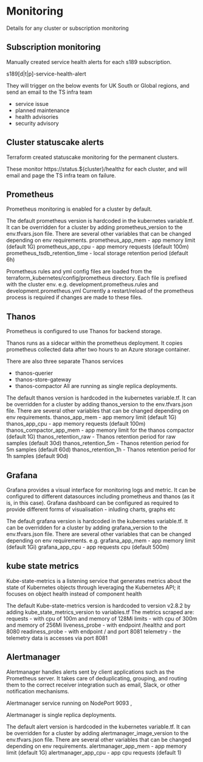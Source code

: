 # Monitoring

Details for any cluster or subscription monitoring

## Subscription monitoring

Manually created service health alerts for each s189 subscription.

s189[d|t|p]-service-health-alert

They will trigger on the below events for UK South or Global regions, and send an email to the TS infra team
- service issue
- planned maintenance
- health advisories
- security advisory

## Cluster statuscake alerts

Terraform created statuscake monitoring for the permanent clusters.

These monitor https://status.${cluster}/healthz for each cluster,
and will email and page the TS infra team on failure.

## Prometheus

Prometheus monitoring is enabled for a cluster by default.

The default prometheus version is hardcoded in the kubernetes variable.tf. It can be overridden for a cluster by adding prometheus_version to the env.tfvars.json file.
There are several other variables that can be changed depending on env requirements.
prometheus_app_mem - app memory limit (default 1G)
prometheus_app_cpu - app memory requests (default 100m)
prometheus_tsdb_retention_time - local storage retention period (default 6h)

Prometheus rules and yml config files are loaded from the terraform_kubernetes/config/prometheus directory. Each file is prefixed with the cluster env.
e.g. development.prometheus.rules and development.prometheus.yml
Currently a restart/reload of the prometheus process is required if changes are made to these files.

## Thanos

Prometheus is configured to use Thanos for backend storage.

Thanos runs as a sidecar within the prometheus deployment.
It copies prometheus collected data after two hours to an Azure storage container.

There are also three separate Thanos services
- thanos-querier
- thanos-store-gateway
- thanos-compactor
All are running as single replica deployments.

The default thanos version is hardcoded in the kubernetes variable.tf. It can be overridden for a cluster by adding thanos_version to the env.tfvars.json file.
There are several other variables that can be changed depending on env requirements.
thanos_app_mem - app memory limit (default 1G)
thanos_app_cpu - app memory requests (default 100m)
thanos_compactor_app_mem - app memory limit for the thanos compactor (default 1G)
thanos_retention_raw - Thanos retention period for raw samples (default 30d)
thanos_retention_5m - Thanos retention period for 5m samples (default 60d)
thanos_retention_1h - Thanos retention period for 1h samples (default 90d)


## Grafana

Grafana provides a visual interface for monitoring logs and metric.
It can be configured to different datasources including prometheus and thanos (as it is, in this case).
Grafana dashboard can be configured as required to provide different forms of visualisation - inluding charts, graphs etc

The default grafana version is hardcoded in the kubernetes variable.tf. It can be overridden for a cluster by adding grafana_version to the env.tfvars.json file.
There are several other variables that can be changed depending on env requirements. e.g.
grafana_app_mem - app memory limit (default 1Gi)
grafana_app_cpu - app requests cpu (default 500m)

## kube state metrics
Kube-state-metrics is a listening service that generates metrics about the state of Kubernetes objects through leveraging the Kubernetes API; it focuses on object health instead of component health

The default Kube-state-metrics version is hardcoded to version v2.8.2 by adding kube_state_metrics_version to variables.tf
The metrics scraped are:
requests -  with  cpu   of  100m and memory of 128Mi
limits - with cpu  of  300m and memory of 256Mi
liveness_probe - with endpoint /healthz and port 8080
readiness_probe - with endpoint / and port 8081
telemetry - the telemetry data is accesses via port 8081

## Alertmanager

Alertmanager handles alerts sent by client applications such as the Prometheus server. It takes care of deduplicating, grouping, and routing them to the correct receiver integration such as email, Slack, or other notification mechanisms.

Alertmanager service running on NodePort 9093 ,

Alertmanager is single replica deployments.

The default alert version is hardcoded in the kubernetes variable.tf. It can be overridden for a cluster by adding alertmanager_image_version to the env.tfvars.json file.
There are several other variables that can be changed depending on env requirements.
alertmanager_app_mem - app memory limit (default 1G)
alertmanager_app_cpu - app cpu requests (default 1)
